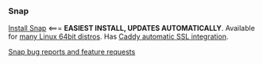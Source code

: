 ### Snap

[Install Snap](https://github.com/wekan/wekan-snap/wiki/Install)   <=== **EASIEST INSTALL, UPDATES AUTOMATICALLY**. Available for [many Linux 64bit distros](https://snapcraft.io). Has [Caddy automatic SSL integration](https://github.com/wekan/wekan-snap/wiki/Supported-settings-keys).

[Snap bug reports and feature requests](https://github.com/wekan/wekan-snap/issues)